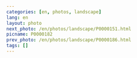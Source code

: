 ```yaml
---
categories: [en, photos, landscape]
lang: en
layout: photo
next_photo: /en/photos/landscape/P0000151.html
picname: P0000182
prev_photo: /en/photos/landscape/P0000186.html
tags: []
---
```

